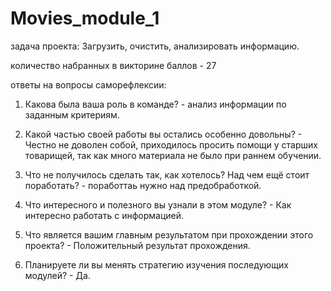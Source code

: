 # Movies_module_1
 
задача проекта: Загрузить, очистить, анализировать информацию.

количество набранных в викторине баллов - 27

ответы на вопросы саморефлексии:

1. Какова была ваша роль в команде? - анализ информации по заданным критериям.

2. Какой частью своей работы вы остались особенно довольны? - Честно не доволен собой, приходилось просить помощи у старших товарищей, так как много материала не было при раннем обучении.

3. Что не получилось сделать так, как хотелось? Над чем ещё стоит поработать? - поработтаь нужно над предобработкой.

4. Что интересного и полезного вы узнали в этом модуле? - Как интересно работать с информацией.

5. Что является вашим главным результатом при прохождении этого проекта? - Положительный результат прохождения.

6. Планируете ли вы менять стратегию изучения последующих модулей? - Да.
